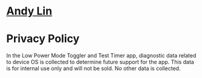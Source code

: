 # [Andy Lin](https://github.com/andylin2004)

# Privacy Policy

In the Low Power Mode Toggler and Test Timer app, diagnostic data related to device OS is collected to determine future support for the app. This data is for internal use only and will not be sold. No other data is collected.
